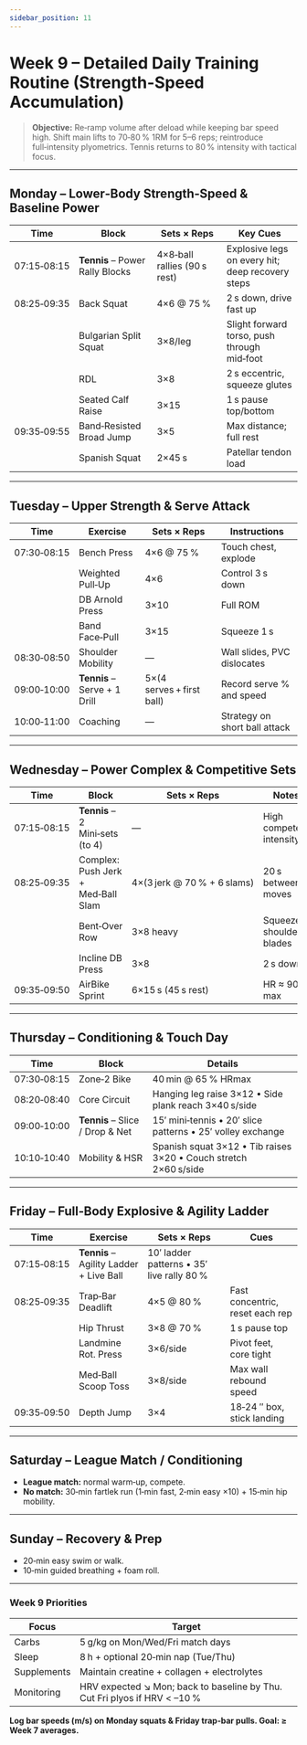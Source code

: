 ```yaml
---
sidebar_position: 11
---
```


# Week 9 – Detailed Daily Training Routine (Strength-Speed Accumulation)

> **Objective:** Re‑ramp volume after deload while keeping bar speed high. Shift main lifts to 70‑80 % 1RM for 5–6 reps; reintroduce full‑intensity plyometrics. Tennis returns to 80 % intensity with tactical focus.

---

## Monday – Lower‑Body Strength‑Speed & Baseline Power

| Time | Block | Sets × Reps | Key Cues |
|------|-------|-------------|----------|
| 07:15‑08:15 | **Tennis** – Power Rally Blocks | 4×8‑ball rallies (90 s rest) | Explosive legs on every hit; deep recovery steps |
| 08:25‑09:35 | Back Squat | 4×6 @ 75 % | 2 s down, drive fast up |
| | Bulgarian Split Squat | 3×8/leg | Slight forward torso, push through mid‑foot |
| | RDL | 3×8 | 2 s eccentric, squeeze glutes |
| | Seated Calf Raise | 3×15 | 1 s pause top/bottom |
| 09:35‑09:55 | Band‑Resisted Broad Jump | 3×5 | Max distance; full rest |
| | Spanish Squat | 2×45 s | Patellar tendon load |

---

## Tuesday – Upper Strength & Serve Attack

| Time | Exercise | Sets × Reps | Instructions |
|------|----------|------------|-------------|
| 07:30‑08:15 | Bench Press | 4×6 @ 75 % | Touch chest, explode |
| | Weighted Pull‑Up | 4×6 | Control 3 s down |
| | DB Arnold Press | 3×10 | Full ROM |
| | Band Face‑Pull | 3×15 | Squeeze 1 s |
| 08:30‑08:50 | Shoulder Mobility | — | Wall slides, PVC dislocates |
| 09:00‑10:00 | **Tennis** – Serve + 1 Drill | 5×(4 serves + first ball) | Record serve % and speed |
| 10:00‑11:00 | Coaching | — | Strategy on short ball attack |

---

## Wednesday – Power Complex & Competitive Sets

| Time | Block | Sets × Reps | Notes |
|------|-------|-------------|------|
| 07:15‑08:15 | **Tennis** – 2 Mini‑sets (to 4) | — | High compete intensity |
| 08:25‑09:35 | Complex: Push Jerk + Med‑Ball Slam | 4×(3 jerk @ 70 % + 6 slams) | 20 s between moves |
| | Bent‑Over Row | 3×8 heavy | Squeeze shoulder blades |
| | Incline DB Press | 3×8 | 2 s down |
| 09:35‑09:50 | AirBike Sprint | 6×15 s (45 s rest) | HR ≈ 90 % max |

---

## Thursday – Conditioning & Touch Day

| Time | Block | Details |
|------|-------|---------|
| 07:30‑08:15 | Zone‑2 Bike | 40 min @ 65 % HRmax |
| 08:20‑08:40 | Core Circuit | Hanging leg raise 3×12 • Side plank reach 3×40 s/side |
| 09:00‑10:00 | **Tennis** – Slice / Drop & Net | 15′ mini‑tennis • 20′ slice patterns • 25′ volley exchange |
| 10:10‑10:40 | Mobility & HSR | Spanish squat 3×12 • Tib raises 3×20 • Couch stretch 2×60 s/side |

---

## Friday – Full‑Body Explosive & Agility Ladder

| Time | Exercise | Sets × Reps | Cues |
|------|----------|------------|------|
| 07:15‑08:15 | **Tennis** – Agility Ladder + Live Ball | 10′ ladder patterns • 35′ live rally 80 % |
| 08:25‑09:35 | Trap‑Bar Deadlift | 4×5 @ 80 % | Fast concentric, reset each rep |
| | Hip Thrust | 3×8 @ 70 % | 1 s pause top |
| | Landmine Rot. Press | 3×6/side | Pivot feet, core tight |
| | Med‑Ball Scoop Toss | 3×8/side | Max wall rebound speed |
| 09:35‑09:50 | Depth Jump | 3×4 | 18‑24 ″ box, stick landing |

---

## Saturday – League Match / Conditioning

- **League match:** normal warm‑up, compete.
- **No match:** 30‑min fartlek run (1‑min fast, 2‑min easy ×10) + 15‑min hip mobility.

---

## Sunday – Recovery & Prep

- 20‑min easy swim or walk.
- 10‑min guided breathing + foam roll.

---

### Week 9 Priorities
| Focus | Target |
|-------|--------|
| Carbs | 5 g/kg on Mon/Wed/Fri match days |
| Sleep | 8 h + optional 20‑min nap (Tue/Thu) |
| Supplements | Maintain creatine + collagen + electrolytes |
| Monitoring | HRV expected ↘ Mon; back to baseline by Thu. Cut Fri plyos if HRV < –10 % |

**Log bar speeds (m/s) on Monday squats & Friday trap‑bar pulls. Goal: ≥ Week 7 averages.**

